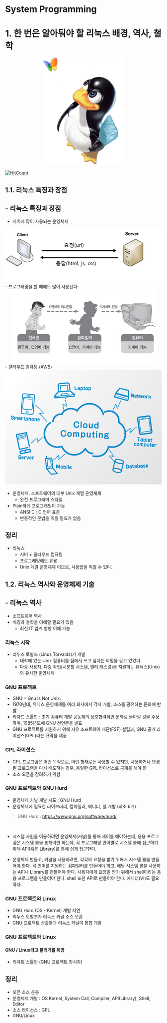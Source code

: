 # System Programming
# 1. 한 번은 알아둬야 할 리눅스 배경, 역사, 철학
<center><img src="../../images/linux_3.png"></center>

[![HitCount](http://hits.dwyl.io/boys-be-ambitious//System_programming/sp_1.md.svg)](http://hits.dwyl.io/boys-be-ambitious//System_programming/sp_1.md)

## 1.1. 리눅스 특징과 장점
## - 리눅스 특징과 장점
- 서버에 많이 사용되는 운영체제
<center><img src="../../images/server_client_1.png"></center>
- 프로그래밍을 할 때에도 많이 사용된다.
<center><img src="../../images/linux_5.jpg"></center>
- 클라우드 컴퓨팅 (AWS)
<center><img src="../../images/cloud_computing_2.png"></center>

- 운영체제, 소프트웨어의 대부 Unix 계열 운영체제
	- 완전 프로그래머 스타일
- Plain하게 프로그래밍이 가능
	- ANSI C : C 언어 표준
	- 변종적인 문법을 익힐 필요가 없음

## 정리
- 리눅스
	- 서버 + 클라우드 컴퓨팅
	- 프로그래밍에도 유용
	- Unix 계열 운영체제 이므로, 사용법을 익힐 수 있다.

## 1.2. 리눅스 역사와 운영체제 기술
## - 리눅스 역사

- 소프트웨어 역사
- 배경과 철학을 이해할 필요가 있음
	- 최신 IT 업계 방향 이해 가능

### 리눅스 시작
- 리누스 토발즈 (Linus Torvalds)가 개발
	- 대학에 있는 Unix 컴퓨터를 집에서 쓰고 싶다는 희망을 갖고 있었다.
	- 다중 사용자, 다중 작업(시분할 시스템, 멀티 태스킹)을 지원하는 유닉스(Unix)와 유사한 운영체제

### GNU 프로젝트
- GNU = Gnu is Not Unix.
- 1970년대, 유닉스 운영체제를 여러 회사에서 각자 개발, 소스를 공유하는 문화에 반발
- 리차드 스톨만 : 초기 컴퓨터 개발 공동체의 상호협력적인 문화로 돌아갈 것을 주장하며, 1985년도에 GNU 선언문을 발표
- GNU 프로젝트를 지원하기 위해 자유 소프트웨어 재단(FSF) 설립과, GNU 공개 라이선스(GPL)라는 규약을 제공

### GPL 라이선스
- GPL 프로그램은 어떤 목적으로, 어떤 형태로든 사용할 수 있지만, 사용하거나 변경된 프로그램을 다시 배포하는 경우, 동일한 GPL 라이선스로 공개를 해야 함
- 소스 오픈을 장려하기 위함

### GNU 프로젝트와 GNU Hurd
- 운영체제 커널 개발 시도 : GNU Hurd
- 운영체제에 필요한 라이브러리, 컴파일러, 에디터, 쉘 개발 (최소 6개)
> GNU Hurd : https://www.gnu.org/software/hurd/

<br>

- 시스템 자원을 이용하려면 운영체제(커널)를 통해 제어를 해야하는데, 응용 프로그램은 시스템 콜을 통해야만 하는데, 각 프로그래밍 언어별로 시스템 콜에 접근하기 위해 API(혹은 Library)를 통해 쉽게 접근한다.

- 운영체제 만들고, 커널을 사용하려면, 각각의 요청을 받기 위해서 시스템 콜을 만들어야 한다. 각 언어를 지원하는 컴파일러를 만들어야 하고, 해당 시스템 콜을 사용하는 API나 Library를 만들어야 한다. 사용자에게 요청을 받기 위해서 shell이라는 응용 프로그램을 만들어야 한다. shell 또한 API로 만들어야 한다. 에디터(VI)도 필요하다.

### GNU 프로젝트와 Linux
- GNU Hurd (OS - Kernel) 개발 지연
- 리누스 토발즈가 리눅스 커널 소스 오픈
- GNU 프로젝트 산출물과 리눅스 커널이 통합 개발

### GNU 프로젝트와 Linux
#### GNU / Linux라고 불리기를 희망
- 리차트 스톨만 (GNU 프로젝트 창시자)

## 정리
- 오픈 소스 운동
- 운영체제 개발 : OS Kernel, System Call, Compiler, API(Library), Shell, Editor
- 소스 라이선스 : GPL
- GNU/Linux